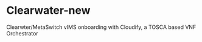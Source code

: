 # Clearwater-new
Clearwter/MetaSwitch vIMS onboarding with Cloudify, a TOSCA based VNF Orchestrator
